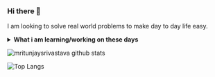 ### Hi there 👋

I am looking to solve real world problems to make day to day life easy.

<details>
 <summary>
    <strong>What i am learning/working on these days</strong>
 </summary>
 
 <ul>
   <li> Efficiently automate system </li>
   <li> Working with Python | SQL | Numpy | Pandas </li>
   <li> Playing around with Data </li>
  </ul>
</details>

![mritunjaysrivastava github stats](https://github-readme-stats.vercel.app/api?username=mritunjaysrivastava&hide=contribs,prs&show_icons=true&hide_border=true&theme=dark)

![Top Langs](https://github-readme-stats.vercel.app/api/top-langs/?username=mritunjaysrivastava&layout=compact&hide_border=true&theme=dark)
